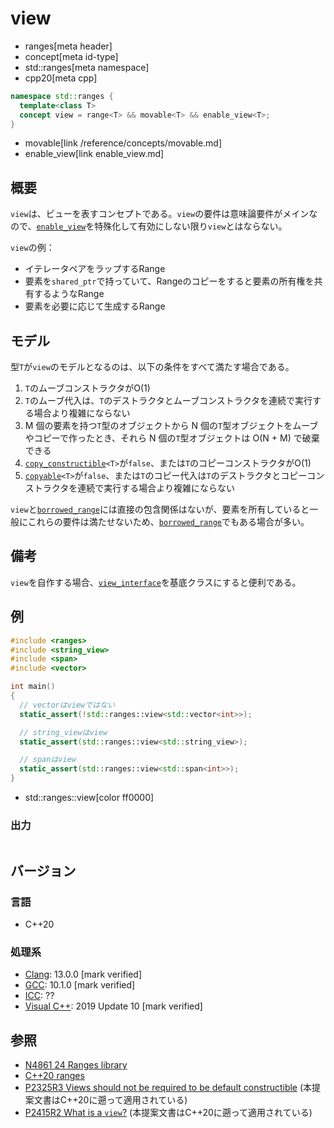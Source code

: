 # view
* ranges[meta header]
* concept[meta id-type]
* std::ranges[meta namespace]
* cpp20[meta cpp]

```cpp
namespace std::ranges {
  template<class T>
  concept view = range<T> && movable<T> && enable_view<T>;
}
```
* movable[link /reference/concepts/movable.md]
* enable_view[link enable_view.md]

## 概要
`view`は、ビューを表すコンセプトである。`view`の要件は意味論要件がメインなので、[`enable_view`](enable_view.md)を特殊化して有効にしない限り`view`とはならない。

`view`の例：

- イテレータペアをラップするRange
- 要素を`shared_ptr`で持っていて、Rangeのコピーをすると要素の所有権を共有するようなRange
- 要素を必要に応じて生成するRange

## モデル
型`T`が`view`のモデルとなるのは、以下の条件をすべて満たす場合である。

1. `T`のムーブコンストラクタがO(1)
2. `T`のムーブ代入は、`T`のデストラクタとムーブコンストラクタを連続で実行する場合より複雑にならない
3. M 個の要素を持つ`T`型のオブジェクトから N 個の`T`型オブジェクトをムーブやコピーで作ったとき、それら N 個の`T`型オブジェクトは O(N + M) で破棄できる
4. [`copy_constructible`](/reference/concepts/copy_constructible.md)`<T>`が`false`、または`T`のコピーコンストラクタがO(1)
5. [`copyable`](/reference/concepts/copyable.md)`<T>`が`false`、または`T`のコピー代入は`T`のデストラクタとコピーコンストラクタを連続で実行する場合より複雑にならない

`view`と[`borrowed_range`](borrowed_range.md)には直接の包含関係はないが、要素を所有していると一般にこれらの要件は満たせないため、[`borrowed_range`](borrowed_range.md)でもある場合が多い。

## 備考
`view`を自作する場合、[`view_interface`](view_interface.md)を基底クラスにすると便利である。

## 例
```cpp example
#include <ranges>
#include <string_view>
#include <span>
#include <vector>

int main()
{
  // vectorはviewではない
  static_assert(!std::ranges::view<std::vector<int>>);

  // string_viewはview
  static_assert(std::ranges::view<std::string_view>);

  // spanはview
  static_assert(std::ranges::view<std::span<int>>);
}
```
* std::ranges::view[color ff0000]

### 出力
```
```

## バージョン
### 言語
- C++20

### 処理系
- [Clang](/implementation.md#clang): 13.0.0 [mark verified]
- [GCC](/implementation.md#gcc): 10.1.0 [mark verified]
- [ICC](/implementation.md#icc): ??
- [Visual C++](/implementation.md#visual_cpp): 2019 Update 10 [mark verified]

## 参照
- [N4861 24 Ranges library](https://timsong-cpp.github.io/cppwp/n4861/ranges)
- [C++20 ranges](https://techbookfest.org/product/5134506308665344)
- [P2325R3 Views should not be required to be default constructible](http://www.open-std.org/jtc1/sc22/wg21/docs/papers/2021/p2325r3.html) (本提案文書はC++20に遡って適用されている)
- [P2415R2 What is a `view`?](https://www.open-std.org/jtc1/sc22/wg21/docs/papers/2021/p2415r2.html) (本提案文書はC++20に遡って適用されている)
